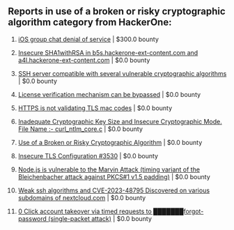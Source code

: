 ## Reports in use of a broken or risky cryptographic algorithm category from HackerOne:

1. [iOS group chat denial of service](https://hackerone.com/reports/1701642) | $300.0 bounty

2. [Insecure SHA1withRSA in b5s.hackerone-ext-content.com and a4l.hackerone-ext-content.com](https://hackerone.com/reports/225754) | $0.0 bounty

3. [SSH server compatible with several vulnerable cryptographic algorithms](https://hackerone.com/reports/318068) | $0.0 bounty

4. [License verification mechanism can be bypassed](https://hackerone.com/reports/411068) | $0.0 bounty

5. [HTTPS is not validating TLS mac codes](https://hackerone.com/reports/402671) | $0.0 bounty

6. [Inadequate Cryptographic Key Size and Insecure Cryptographic Mode.  File Name :- curl_ntlm_core.c](https://hackerone.com/reports/1113663) | $0.0 bounty

7. [Use of a Broken or Risky Cryptographic Algorithm](https://hackerone.com/reports/1306942) | $0.0 bounty

8. [Insecure TLS Configuration #3530](https://hackerone.com/reports/1639423) | $0.0 bounty

9. [Node.js is vulnerable to the Marvin Attack (timing variant of the Bleichenbacher attack against PKCS#1 v1.5 padding)](https://hackerone.com/reports/2269177) | $0.0 bounty

10. [Weak ssh algorithms and CVE-2023-48795 Discovered on various subdomains of nextcloud.com](https://hackerone.com/reports/2446531) | $0.0 bounty

11. [0 Click account takeover via timed requests to ███████forgot-password (single-packet attack)](https://hackerone.com/reports/2142109) | $0.0 bounty


